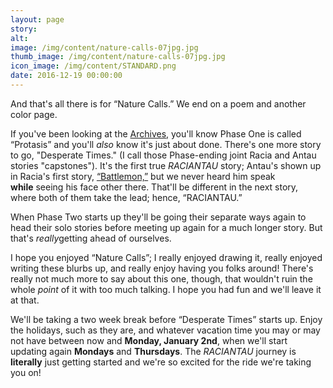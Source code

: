 ```yaml
---
layout: page
story:
alt:
image: /img/content/nature-calls-07jpg.jpg
thumb_image: /img/content/nature-calls-07jpg.jpg
icon_image: /img/content/STANDARD.png
date: 2016-12-19 00:00:00
---
```



And that's all there is for “Nature Calls.” We end on a poem and another color page.

If you've been looking at the [Archives](/archives/), you'll know Phase One is called “Protasis” and you'll *also*&nbsp;know it's just about done. There's one more story to go, "Desperate Times." (I call those Phase-ending joint Racia and Antau stories "capstones"). It's the first true *RACIANTAU*&nbsp;story; Antau's shown up in Racia's first story, [“Battlemon,”](/comics/battlemon-05/) but we never heard him speak **while**&nbsp;seeing his face other there. That'll be different in the next story, where both of them take the lead; hence, “RACIANTAU.”

When Phase Two starts up they'll be going their separate ways again to head their solo stories before meeting up again for a much longer story. But that's *really*getting ahead of ourselves.

I hope you enjoyed “Nature Calls”; I really enjoyed drawing it, really enjoyed writing these blurbs up, and really enjoy having you folks around! There's really not much more to say about this one, though, that wouldn't ruin the whole *point*&nbsp;of it with too much talking. I hope you had fun and we'll leave it at that.

We'll be taking a two week break before “Desperate Times” starts up. Enjoy the holidays, such as they are, and whatever vacation time you may or may not have between now and **Monday, January 2nd**, when we'll start updating again **Mondays** and **Thursdays**. The *RACIANTAU*&nbsp;journey is **literally**&nbsp;just getting started and we're so excited for the ride we're taking you on!